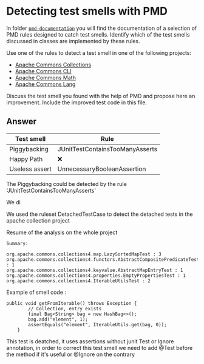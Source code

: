 # Detecting test smells with PMD

In folder [`pmd-documentation`](../pmd-documentation) you will find the documentation of a selection of PMD rules designed to catch test smells.
Identify which of the test smells discussed in classes are implemented by these rules.

Use one of the rules to detect a test smell in one of the following projects:

- [Apache Commons Collections](https://github.com/apache/commons-collections)
- [Apache Commons CLI](https://github.com/apache/commons-cli)
- [Apache Commons Math](https://github.com/apache/commons-math)
- [Apache Commons Lang](https://github.com/apache/commons-lang)

Discuss the test smell you found with the help of PMD and propose here an improvement.
Include the improved test code in this file.

## Answer

| Test smell | Rule| 
|------------|-----|
|Piggybacking|JUnitTestContainsTooManyAsserts|
|Happy Path|❌|
|Useless assert|UnnecessaryBooleanAssertion|


The Piggybacking could be detected by the rule 'JUnitTestContainsTooManyAsserts'

We di

We used the ruleset DetachedTestCase to detect the detached tests in the apache collection project

Resume of the analysis on the whole project

```text
Summary:

org.apache.commons.collections4.map.LazySortedMapTest : 3
org.apache.commons.collections4.functors.AbstractCompositePredicateTest : 1
org.apache.commons.collections4.keyvalue.AbstractMapEntryTest : 1
org.apache.commons.collections4.properties.EmptyPropertiesTest : 1
org.apache.commons.collections4.IterableUtilsTest : 2
```

Example of smell code :
```java=
public void getFromIterable() throws Exception {
        // Collection, entry exists
        final Bag<String> bag = new HashBag<>();
        bag.add("element", 1);
        assertEquals("element", IterableUtils.get(bag, 0));
    }
```

This test is deatched, it uses assertions without junit Test or Ignore annotation, in order to correct this test smell we need to add @Test before the method if it's useful or @Ignore on the contrary

